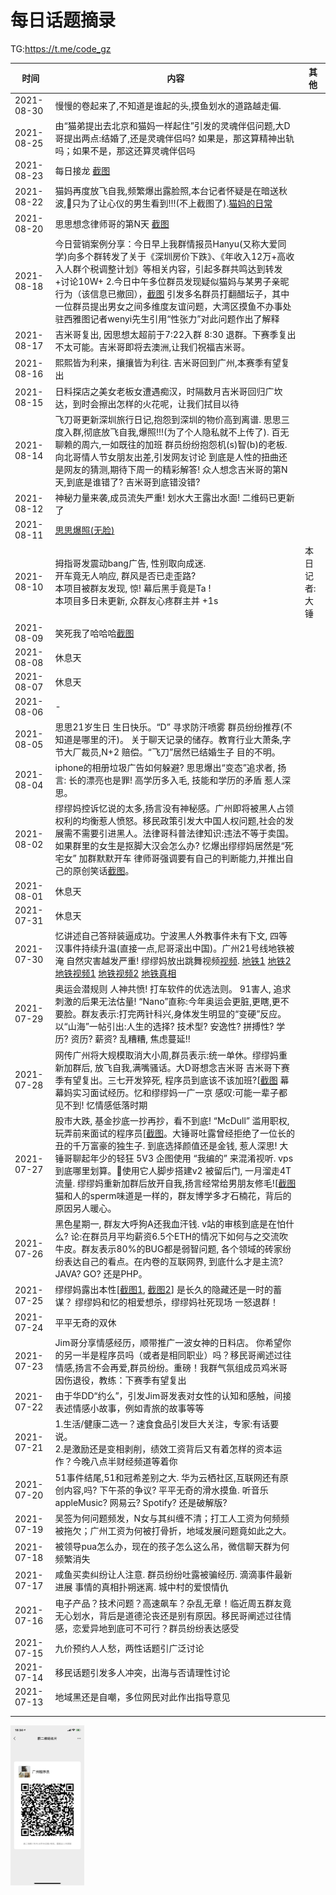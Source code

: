 # 每日话题摘录
TG:https://t.me/code_gz

| 时间       | 内容                                                         | 其他 |
| ---------- | ------------------------------------------------------------ | ---- |
|2021-08-30| 慢慢的卷起来了,不知道是谁起的头,摸鱼划水的道路越走偏. ||
|2021-08-25| 由“猫弟提出去北京和猫妈一样起住”引发的灵魂伴侣问题,大D哥提出两点:结婚了,还是灵魂伴侣吗? 如果是，那这算精神出轨吗；如果不是，那这还算灵魂伴侣吗 ||
|2021-08-23| 每日接龙 [截图](./image/202108/0823.png)   ||
|2021-08-22| 猫妈再度放飞自我,频繁爆出露脸照,本台记者怀疑是在暗送秋波,只为了让心仪的男生看到!!!(不上截图了).[猫妈的日常](./image/202108/IMG_3368.jpg)   ||
|2021-08-20| 思思想念律师哥的第N天  [截图](./image/202108/0820.png)  ||
|2021-08-18| 今日营销案例分享：今日早上我群情报员Hanyu(又称大爱同学)向多个群转发了关于《深圳房价下跌》、《年收入12万+高收入人群个税调整计划》等相关内容，引起多群共鸣达到转发+讨论10W+ 2.今日中午多位群员发现疑似猫妈与某男子亲昵行为（该信息已撤回），[截图](./image/202108/0818.png) 引发多名群员打翻醋坛子，其中一位群员提出男女之间多维度友谊问题，大湾区摸鱼不办事处驻西雅图记者wenyi先生引用“性张力”对此问题作出了解释 ||
|2021-08-17| 吉米哥复出, 因思想太超前于7:22入群 8:30 退群。下赛季复出不太可能。吉米哥即将去澳洲,让我们祝福吉米哥。 ||
|2021-08-16| 熙熙皆为利来，攘攘皆为利往.  吉米哥回到广州,本赛季有望复出   ||
|2021-08-15|日料探店之美女老板女遭遇痴汉，时隔数月吉米哥回归广坎达，到时会擦出怎样的火花呢，让我们拭目以待||
| 2021-08-14 | 飞刀哥更新深圳旅行日记,抱怨到深圳的物价高到离谱. 思思三度入群,彻底放飞自我,爆照!!!(为了个人隐私就不上传了). 百无聊赖的周六,一如既往的加班 群员纷纷抱怨机(s)智(b)的老板. 向北哥情人节女朋友出差,引发网友讨论 到底是人性的扭曲还是网友的猜测,期待下周一的精彩解答! 众人想念吉米哥的第N天,到底是谁错了? 吉米哥到底错没错?   | |
| 2021-08-12| 神秘力量来袭,成员流失严重! 划水大王露出水面! 二维码已更新了 ||
| 2021-08-11 |  [思思爆照(无脸)](./image/202108/WechatIMG41897.jpeg) | |
| 2021-08-10 | 拇指哥发震动bang广告, 性别取向成迷. <br /> 开车竟无人响应, 群风是否已走歪路?  <br /> 本项目被群友发现, 惊! 幕后黑手竟是Ta ! <br /> 本项目多日未更新, 众群友心疼群主并 +1s  | 本日记者: 大锤 |
| 2021-08-09| 笑死我了哈哈哈[截图](./image/202108/IMG_3244.JPG) ||
| 2021-08-08 | 休息天 | |
| 2021-08-07 | 休息天 | |
| 2021-08-06 | - | |
| 2021-08-05 | 思思21岁生日 生日快乐。“D” 寻求防汗喷雾 群员纷纷推荐(不知道是哪里的汗)。 关于聊天记录的储存。教育行业大萧条,字节大厂裁员,N+2 赔偿。“飞刀”居然已结婚生子 目的不明。 ||
| 2021-08-04 | iphone的相册垃圾广告如何躲避? 思思爆出“变态”追求者, 扬言: 长的漂亮也是罪! 高学历多入毛, 技能和学历的矛盾 惹人深思。 ||
| 2021-08-02 | 缪缪妈控诉忆说的太多,扬言没有神秘感。广州即将被黑人占领 权利的均衡惹人愤怒。移民政策引发大中国人权问题,社会的发展需不需要引进黑人。法律哥科普法律知识:违法不等于卖国。如果群里的女生是抠脚大汉会怎么办? 忆爆出缪缪妈居然是“死宅女” 加群默默开车 律师哥强调要有自己的判断能力,并推出自己的原创笑话[截图](./image/202108/IMG_3172.JPG)。 ||
| 2021-08-01 | 休息天 ||
| 2021-07-31 | 休息天 ||
| 2021-07-30 | 忆讲述自己答辩装逼成功。宁波黑人外教事件未有下文, 四等汉事件持续升温(直接一点,尼哥滚出中国)。广州21号线地铁被淹 自然灾害越发严重! 缪缪妈放出跳舞视频[视频](./image/202108/51848.MP4).  [地铁1](./image/202108/IMG_3143.JPG) [地铁2](./image/202108/IMG_3142.JPG) [地铁视频1](./image/202108/51616.MP4)  [地铁视频2](./image/202108/51637.MP4) [地铁真相](./image/202108/IMG_3145.JPG)| |
| 2021-07-29 | 奥运会潜规则 人神共愤! 打车软件的优选法则。 91害人, 追求刺激的后果无法估量! “Nano”直称:今年奥运会更脏,更瞎,更不要脸。群友表示:打完两针科兴,身体发生明显的“变硬”反应。以“山海”一帖引出:人生的选择? 技术型? 安逸性? 拼搏性? 学历? 资历? 薪资? 乱糟糟, 焦虑蔓延!! ||
| 2021-07-28 | 网传广州将大规模取消大小周,群员表示:统一单休。缪缪妈重新加群后, 放飞自我,满嘴骚话。大D哥想念吉米哥 吉米哥下赛季有望复出。三七开发猝死, 程序员到底该不该加班?[[截图](./image/202107/IMG_3111.jpg)  幕幕妈实习面试经历。忆和缪缪妈一广一京 感叹:可能一辈子都见不到! 忆情感低落时期 ||
| 2021-07-27 | 股市大跌, 基金抄底一抄再抄，看不到底! “McDull” 滥用职权,玩弄前来面试的程序员[[截图](./image/202107/IMG_3103.jpg)。大锤哥吐露曾经拒绝了一位长的丑的千万富豪的独生子. 到底选择颜值还是金钱, 惹人深思! 大锤哥聊起年少的轻狂 5V3 企图使用 “我编的” 来混淆视听. vps到底哪里划算。🐰使用它人脚步搭建v2 被留后门, 一月溜走4T流量. 缪缪妈重新加群后放开自我,扬言经常给男朋友修毛![[截图](./image/202107/IMG_3104.jpg) 猫和人的sperm味道是一样的，群友博学多才石楠花，背后的原因另人暖心。 |      |
| 2021-07-26 | 黑色星期一, 群友大呼狗A还我血汗钱. v站的审核到底是在怕什么? 论:在群员月平均薪资6.5个ETH的情况下如何与之交流吹牛皮。群友表示80%的BUG都是弱智问题, 各个领域的砖家纷纷表达自己的看点。在内卷的互联网界, 到底什么才是主流? JAVA? GO? 还是PHP。 |      |
| 2021-07-25 | 缪缪妈露出本性[[截图1](./image/202107/IMG_3073.jpg), [截图2](./image/202107/IMG_3074.jpg)] 是长久的隐藏还是一时的蓄谋？ 缪缪妈和忆的相爱想杀，缪缪妈社死现场 一怒退群！ |      |
| 2021-07-24 | 平平无奇的双休     |      |
| 2021-07-23 | Jim哥分享情感经历，顺带推广一波女神的日料店。 你希望你的另一半是程序员吗（或者是相同职业）吗？移民哥阐述过往情感,扬言不会再爱,群员纷纷。重磅！我群气氛组成员鸡米哥因伤退役，教练：下赛季有望复出 |      |
| 2021-07-22 | 由于华DD“约么”，引发Jim哥发表对女性的认知和感触，间接表述情感小故事，例如青旅的故事等等 |      |
| 2021-07-21 | 1.生活/健康二选一？速食食品引发巨大关注，专家:有话要说。<br />2.是激励还是变相剥削，绩效工资背后又有着怎样的资本运作？今晚八点半财经频道等着你 |      |
| 2021-07-20 | 51事件结尾,51和冠希差别之大. 华为云栖社区,互联网还有原创内容,吗? 下午茶的争议? 平平无奇的滑水摸鱼. 听音乐 appleMusic? 网易云? Spotify? 还是破解版? |      |
| 2021-07-19 | 吴签为何问题频发，N女与其纠缠不清；打工人工资为何频频被拖欠；广州工资为何被打骨折，地域发展问题竟如此之大。 |      |
| 2021-07-18 | 被领导pua怎么办，现在的孩子怎么这么吊，微信聊天群为何频繁消失 |      |
| 2021-07-17 | 咸鱼买卖纠纷让人注意. 群员纷纷吐露被骗经历. 滴滴事件最新进展 事情的真相扑朔迷离. 城中村的爱恨情仇 |      |
| 2021-07-16 | 电子产品？技术问题？高速飙车？杂乱无章！临近周五群友竟无心划水，背后是道德沦丧还是别有原因。移民哥阐述过往情感，恋爱异地到底可不可行？群员纷纷表达感受 |      |
| 2021-07-15 | 九价预约人人愁，两性话题引广泛讨论                           |      |
| 2021-07-14 | 移民话题引发多人冲突，出海与否请理性讨论                     |      |
| 2021-07-13 | 地域黑还是自嘲，多位网民对此作出指导意见                     |      |
|            |                                                              |      |
|            |                                                              |      |

 <img src="./image/gz2.PNG" alt="聊天群" style="zoom: 25%;" />
